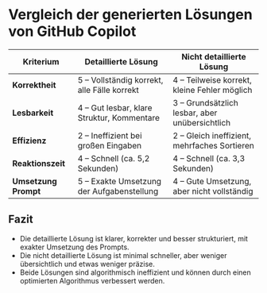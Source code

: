 # Vergleich der generierten Lösungen von GitHub Copilot

| Kriterium           | Detaillierte Lösung                          | Nicht detaillierte Lösung                 |
|---------------------|---------------------------------------------|------------------------------------------|
| **Korrektheit**     | 5 – Vollständig korrekt, alle Fälle korrekt | 4 – Teilweise korrekt, kleine Fehler möglich |
| **Lesbarkeit**      | 4 – Gut lesbar, klare Struktur, Kommentare  | 3 – Grundsätzlich lesbar, aber unübersichtlich |
| **Effizienz**       | 2 – Ineffizient bei großen Eingaben         | 2 – Gleich ineffizient, mehrfaches Sortieren |
| **Reaktionszeit**   | 4 – Schnell (ca. 5,2 Sekunden)               | 4 – Schnell (ca. 3,3 Sekunden)            |
| **Umsetzung Prompt**| 5 – Exakte Umsetzung der Aufgabenstellung    | 4 – Gute Umsetzung, aber nicht vollständig |

## Fazit

- Die detaillierte Lösung ist klarer, korrekter und besser strukturiert, mit exakter Umsetzung des Prompts.
- Die nicht detaillierte Lösung ist minimal schneller, aber weniger übersichtlich und etwas weniger präzise.
- Beide Lösungen sind algorithmisch ineffizient und können durch einen optimierten Algorithmus verbessert werden.
